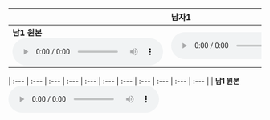 | | **남자1** | **남자2** | **여자1** | **여자2** | **윤석열** | **문재인** | **박근혜** | **송강호** | **이선균** | **유인나** |
| :--- | :--- | :--- | :--- | :--- | :--- | :--- | :--- | :--- | :--- | :--- |
| **남1 원본** <audio src="files/hubert-discrete/남1.wav" controls preload/> |<audio src="files/hubert-discrete/남1-남1_denoised.wav" controls preload/> |<audio src="files/hubert-discrete/남1-남2_denoised.wav" controls preload/> |<audio src="files/hubert-discrete/남1-여1_denoised.wav" controls preload/> |<audio src="files/hubert-discrete/남1-여2_denoised.wav" controls preload/> |<audio src="files/hubert-discrete/남1-윤석열_denoised.wav" controls preload/> |<audio src="files/hubert-discrete/남1-문재인_denoised.wav" controls preload/> |<audio src="files/hubert-discrete/남1-박근혜_denoised.wav" controls preload/> |<audio src="files/hubert-discrete/남1-송강호_denoised.wav" controls preload/> |<audio src="files/hubert-discrete/남1-이선균_denoised.wav" controls preload/> |<audio src="files/hubert-discrete/남1-유인나_denoised.wav" controls preload/> |

| :--- | :--- | :--- | :--- | :--- | :--- | :--- | :--- | :--- | :--- | :--- |
| **남1 원본** <audio src="files/hubert-discrete/남1.wav" controls preload/> |<audio src="files/starganv2-vc/남1-남1_denoised.wav" controls preload/> |<audio src="files/starganv2-vc/남1-남2_denoised.wav" controls preload/> |<audio src="files/starganv2-vc/남1-여1_denoised.wav" controls preload/> |<audio src="files/starganv2-vc/남1-여2_denoised.wav" controls preload/> |<audio src="files/starganv2-vc/남1-윤석열_denoised.wav" controls preload/> |<audio src="files/starganv2-vc/남1-문재인_denoised.wav" controls preload/> |<audio src="files/starganv2-vc/남1-박근혜_denoised.wav" controls preload/> |<audio src="files/starganv2-vc/남1-송강호_denoised.wav" controls preload/> |<audio src="files/starganv2-vc/남1-이선균_denoised.wav" controls preload/> |<audio src="files/starganv2-vc/남1-유인나_denoised.wav" controls preload/> |
